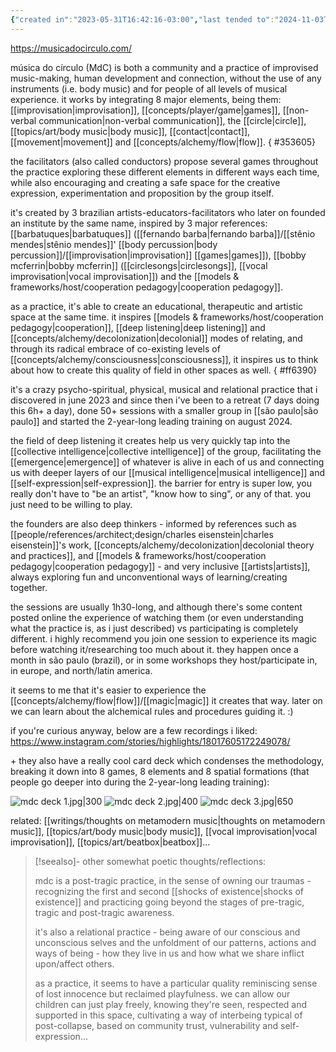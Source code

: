 ```yaml
---
{"created in":"2023-05-31T16:42:16-03:00","last tended to":"2024-11-03T16:05:03-03:00","aliases":["MdC","mdc"],"tags":["music","play","🌿","host","practice"],"relevancescore":93,"dg-publish":true,"notestage":["🌿"],"created":"2023-05-31T16:42:16.760-03:00","updated":"2025-02-03T16:58:57.039-03:00","permalink":"/responses/art/musica-do-circulo/","dgPassFrontmatter":true}
---
```


https://musicadocirculo.com/

música do círculo (MdC) is both a community and a practice of improvised music-making, human development and connection, without the use of any instruments (i.e. body music) and for people of all levels of musical experience. it works by integrating 8 major elements, being them: [[improvisation\|improvisation]], [[concepts/player/game\|games]], [[non-verbal communication\|non-verbal communication]], the [[circle\|circle]], [[topics/art/body music\|body music]], [[contact\|contact]], [[movement\|movement]] and [[concepts/alchemy/flow\|flow]].
{ #353605}


the facilitators (also called conductors) propose several games throughout the practice exploring these different elements in different ways each time, while also encouraging and creating a safe space for the creative expression, experimentation and proposition by the group itself.

it's created by 3 brazilian artists-educators-facilitators who later on founded an institute by the same name, inspired by 3 major references: [[barbatuques\|barbatuques]] ([[fernando barba\|fernando barba]]/[[stênio mendes\|stênio mendes]]' [[body percussion\|body percussion]]/[[improvisation\|improvisation]] [[games\|games]]), [[bobby mcferrin\|bobby mcferrin]] ([[circlesongs\|circlesongs]], [[vocal improvisation\|vocal improvisation]]) and the [[models & frameworks/host/cooperation pedagogy\|cooperation pedagogy]].

as a practice, it's able to create an educational, therapeutic and artistic space at the same time. it inspires [[models & frameworks/host/cooperation pedagogy\|cooperation]], [[deep listening\|deep listening]] and [[concepts/alchemy/decolonization\|decolonial]] modes of relating, and through its radical embrace of co-existing levels of [[concepts/alchemy/consciousness\|consciousness]], it inspires us to think about how to create this quality of field in other spaces as well.
{ #ff6390}


it's a crazy psycho-spiritual, physical, musical and relational practice that i discovered in june 2023 and since then i've been to a retreat (7 days doing this 6h+ a day), done 50+ sessions with a smaller group in [[são paulo\|são paulo]] and started the 2-year-long leading training on august 2024.

the field of deep listening it creates help us very quickly tap into the [[collective intelligence\|collective intelligence]] of the group, facilitating the [[emergence\|emergence]] of whatever is alive in each of us and connecting us with deeper layers of our [[musical intelligence\|musical intelligence]] and [[self-expression\|self-expression]]. the barrier for entry is super low, you really don't have to "be an artist", "know how to sing", or any of that. you just need to be willing to play.

the founders are also deep thinkers - informed by references such as [[people/references/architect;design/charles eisenstein\|charles eisenstein]]'s work, [[concepts/alchemy/decolonization\|decolonial theory and practices]], and [[models & frameworks/host/cooperation pedagogy\|cooperation pedagogy]] - and very inclusive [[artists\|artists]], always exploring fun and unconventional ways of learning/creating together.

the sessions are usually 1h30-long, and although there's some content posted online the experience of watching them (or even understanding what the practice is, as i just described) vs participating is completely different. i highly recommend you join one session to experience its magic before watching it/researching too much about it. they happen once a month in são paulo (brazil), or in some workshops they host/participate in, in europe, and north/latin america.

it seems to me that it's easier to experience the [[concepts/alchemy/flow\|flow]]/[[magic\|magic]] it creates that way. later on we can learn about the alchemical rules and procedures guiding it. :)

if you're curious anyway, below are a few recordings i liked:
https://www.instagram.com/stories/highlights/18017605172249078/

\+ they also have a really cool card deck which condenses the methodology, breaking it down into 8 games, 8 elements and 8 spatial formations (that people go deeper into during the 2-year-long leading training):


<div class="transclusion internal-embed is-loaded"><div class="markdown-embed">




![mdc deck 1.jpg|300](/img/user/assets/mdc%20deck%201.jpg)  ![mdc deck 2.jpg|400](/img/user/assets/mdc%20deck%202.jpg)  ![mdc deck 3.jpg|650](/img/user/assets/mdc%20deck%203.jpg) 

</div></div>


related: [[writings/thoughts on metamodern music\|thoughts on metamodern music]], [[topics/art/body music\|body music]], [[vocal improvisation\|vocal improvisation]], [[topics/art/beatbox\|beatbox]]...

> [!seealso]- other somewhat poetic thoughts/reflections:
> 
> mdc is a post-tragic practice, in the sense of owning our traumas - recognizing the first and second [[shocks of existence\|shocks of existence]] and practicing going beyond the stages of pre-tragic, tragic and post-tragic awareness.
> 
> it's also a relational practice - being aware of our conscious and unconscious selves and the unfoldment of our patterns, actions and ways of being - how they live in us and how what we share inflict upon/affect others.
> 
> as a practice, it seems to have a particular quality reminiscing sense of lost innocence but reclaimed playfulness. we can allow our children can just play freely, knowing they're seen, respected and supported in this space, cultivating a way of interbeing typical of post-collapse, based on community trust, vulnerability and self-expression...

